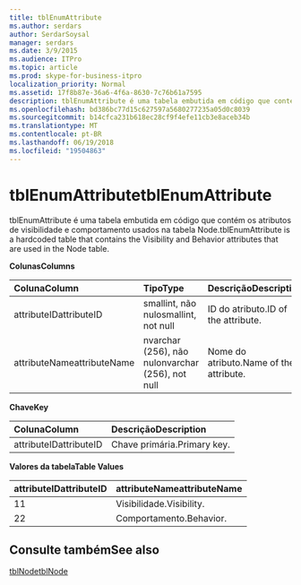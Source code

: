 ```yaml
---
title: tblEnumAttribute
ms.author: serdars
author: SerdarSoysal
manager: serdars
ms.date: 3/9/2015
ms.audience: ITPro
ms.topic: article
ms.prod: skype-for-business-itpro
localization_priority: Normal
ms.assetid: 17f8b87e-36a6-4f6a-8630-7c76b61a7595
description: tblEnumAttribute é uma tabela embutida em código que contém os atributos de visibilidade e comportamento usados na tabela Node.
ms.openlocfilehash: bd386bc77d15c627597a5680277235a05d0c8039
ms.sourcegitcommit: b14cfca231b618ec28cf9f4efe11cb3e8aceb34b
ms.translationtype: MT
ms.contentlocale: pt-BR
ms.lasthandoff: 06/19/2018
ms.locfileid: "19504863"
---
```

# <a name="tblenumattribute"></a><span data-ttu-id="6678c-103">tblEnumAttribute</span><span class="sxs-lookup"><span data-stu-id="6678c-103">tblEnumAttribute</span></span>
 
<span data-ttu-id="6678c-104">tblEnumAttribute é uma tabela embutida em código que contém os atributos de visibilidade e comportamento usados na tabela Node.</span><span class="sxs-lookup"><span data-stu-id="6678c-104">tblEnumAttribute is a hardcoded table that contains the Visibility and Behavior attributes that are used in the Node table.</span></span>
  
<span data-ttu-id="6678c-105">**Colunas**</span><span class="sxs-lookup"><span data-stu-id="6678c-105">**Columns**</span></span>

|<span data-ttu-id="6678c-106">**Coluna**</span><span class="sxs-lookup"><span data-stu-id="6678c-106">**Column**</span></span>|<span data-ttu-id="6678c-107">**Tipo**</span><span class="sxs-lookup"><span data-stu-id="6678c-107">**Type**</span></span>|<span data-ttu-id="6678c-108">**Descrição**</span><span class="sxs-lookup"><span data-stu-id="6678c-108">**Description**</span></span>|
|:-----|:-----|:-----|
|<span data-ttu-id="6678c-109">attributeID</span><span class="sxs-lookup"><span data-stu-id="6678c-109">attributeID</span></span>  <br/> |<span data-ttu-id="6678c-110">smallint, não nulo</span><span class="sxs-lookup"><span data-stu-id="6678c-110">smallint, not null</span></span>  <br/> |<span data-ttu-id="6678c-111">ID do atributo.</span><span class="sxs-lookup"><span data-stu-id="6678c-111">ID of the attribute.</span></span>  <br/> |
|<span data-ttu-id="6678c-112">attributeName</span><span class="sxs-lookup"><span data-stu-id="6678c-112">attributeName</span></span>  <br/> |<span data-ttu-id="6678c-113">nvarchar (256), não nulo</span><span class="sxs-lookup"><span data-stu-id="6678c-113">nvarchar (256), not null</span></span>  <br/> |<span data-ttu-id="6678c-114">Nome do atributo.</span><span class="sxs-lookup"><span data-stu-id="6678c-114">Name of the attribute.</span></span>  <br/> |
   
<span data-ttu-id="6678c-115">**Chave**</span><span class="sxs-lookup"><span data-stu-id="6678c-115">**Key**</span></span>

|<span data-ttu-id="6678c-116">**Coluna**</span><span class="sxs-lookup"><span data-stu-id="6678c-116">**Column**</span></span>|<span data-ttu-id="6678c-117">**Descrição**</span><span class="sxs-lookup"><span data-stu-id="6678c-117">**Description**</span></span>|
|:-----|:-----|
|<span data-ttu-id="6678c-118">attributeID</span><span class="sxs-lookup"><span data-stu-id="6678c-118">attributeID</span></span>  <br/> |<span data-ttu-id="6678c-119">Chave primária.</span><span class="sxs-lookup"><span data-stu-id="6678c-119">Primary key.</span></span>  <br/> |
   
<span data-ttu-id="6678c-120">**Valores da tabela**</span><span class="sxs-lookup"><span data-stu-id="6678c-120">**Table Values**</span></span>

|<span data-ttu-id="6678c-121">**attributeID**</span><span class="sxs-lookup"><span data-stu-id="6678c-121">**attributeID**</span></span>|<span data-ttu-id="6678c-122">**attributeName**</span><span class="sxs-lookup"><span data-stu-id="6678c-122">**attributeName**</span></span>|
|:-----|:-----|
|<span data-ttu-id="6678c-123">1</span><span class="sxs-lookup"><span data-stu-id="6678c-123">1</span></span>  <br/> |<span data-ttu-id="6678c-124">Visibilidade.</span><span class="sxs-lookup"><span data-stu-id="6678c-124">Visibility.</span></span>  <br/> |
|<span data-ttu-id="6678c-125">2</span><span class="sxs-lookup"><span data-stu-id="6678c-125">2</span></span>  <br/> |<span data-ttu-id="6678c-126">Comportamento.</span><span class="sxs-lookup"><span data-stu-id="6678c-126">Behavior.</span></span>  <br/> |
   
## <a name="see-also"></a><span data-ttu-id="6678c-127">Consulte também</span><span class="sxs-lookup"><span data-stu-id="6678c-127">See also</span></span>

[<span data-ttu-id="6678c-128">tblNode</span><span class="sxs-lookup"><span data-stu-id="6678c-128">tblNode</span></span>](tblnode.md)